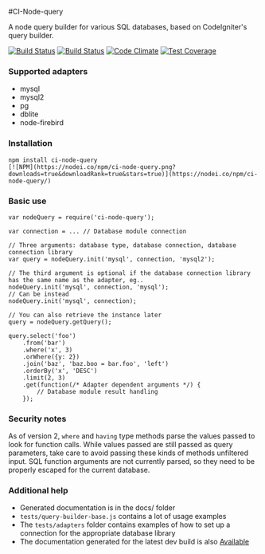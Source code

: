 #CI-Node-query

A node query builder for various SQL databases, based on CodeIgniter's query builder.

[![Build Status](https://jenkins.timshomepage.net/buildStatus/icon?job=node-query)](https://jenkins.timshomepage.net/job/node-query/)
[![Build Status](https://travis-ci.org/timw4mail/node-query.svg?branch=master)](https://travis-ci.org/timw4mail/node-query)
[![Code Climate](https://codeclimate.com/github/timw4mail/node-query/badges/gpa.svg)](https://codeclimate.com/github/timw4mail/node-query)
[![Test Coverage](https://codeclimate.com/github/timw4mail/node-query/badges/coverage.svg)](https://codeclimate.com/github/timw4mail/node-query/coverage)

### Supported adapters

* mysql
* mysql2
* pg
* dblite
* node-firebird

### Installation

	npm install ci-node-query
	[![NPM](https://nodei.co/npm/ci-node-query.png?downloads=true&downloadRank=true&stars=true)](https://nodei.co/npm/ci-node-query/)

### Basic use

	var nodeQuery = require('ci-node-query');

	var connection = ... // Database module connection

	// Three arguments: database type, database connection, database connection library
	var query = nodeQuery.init('mysql', connection, 'mysql2');

	// The third argument is optional if the database connection library has the same name as the adapter, eg..
	nodeQuery.init('mysql', connection, 'mysql');
	// Can be instead
	nodeQuery.init('mysql', connection);

	// You can also retrieve the instance later
	query = nodeQuery.getQuery();

	query.select('foo')
		.from('bar')
		.where('x', 3)
		.orWhere({y: 2})
		.join('baz', 'baz.boo = bar.foo', 'left')
		.orderBy('x', 'DESC')
		.limit(2, 3)
		.get(function(/* Adapter dependent arguments */) {
			// Database module result handling
		});

### Security notes
As of version 2, `where` and `having` type methods parse the values passed to look for function calls. While values passed are still passed as query parameters, take care to avoid passing these kinds of methods unfiltered input. SQL function arguments are not currently parsed, so they need to be properly escaped for the current database.


### Additional help

* Generated documentation is in the docs/ folder
* `tests/query-builder-base.js`	contains a lot of usage examples
* The `tests/adapters` folder contains examples of how to set up a connection for the appropriate database library
* The documentation generated for the latest dev build is also [Available](https://github.timshomepage.net/node-query/docs/)

